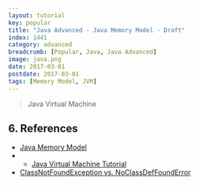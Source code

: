 ```yaml
---
layout: tutorial
key: popular
title: "Java Advanced - Java Memory Model - Draft"
index: 1441
category: advanced
breadcrumb: [Popular, Java, Java Advanced]
image: java.png
date: 2017-03-01
postdate: 2017-03-01
tags: [Memory Model, JVM]
---
```


> Java Virtual Machine


## 6. References
* [Java Memory Model](http://tutorials.jenkov.com/java-concurrency/java-memory-model.html)
* * [Java Virtual Machine Tutorial](https://www.tutorialspoint.com/java_virtual_machine/index.htm)
* [ClassNotFoundException vs. NoClassDefFoundError](https://dzone.com/articles/java-classnotfoundexception-vs-noclassdeffounderro)

